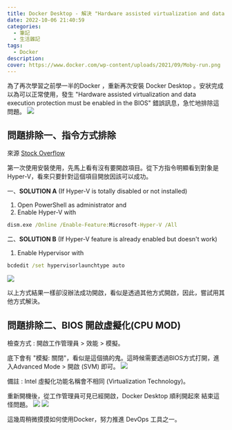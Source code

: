```yaml
---
title: Docker Desktop - 解決 "Hardware assisted virtualization and data execution protection must be enabled in the BIOS" 
date: 2022-10-06 21:40:59
categories: 
  - 筆記 
  - 生活雜記
tags: 
  - Docker
description:
cover: https://www.docker.com/wp-content/uploads/2021/09/Moby-run.png
---
```


為了再次學習之前學一半的Docker ，重新再次安裝 Docker Desktop 。安狀完成以為可以正常使用，發生 "Hardware assisted virtualization and data execution protection must be enabled in the BIOS" 錯誤訊息，急忙地排除這問題。
![](/img/Docker/Snipaste_2022-10-06_21-40-59.png)


## 問題排除一、指令方式排除
來源 [Stock Overflow](https://stackoverflow.com/questions/39684974/docker-for-windows-error-hardware-assisted-virtualization-and-data-execution-p)

第一次使用安裝使用，先馬上看有沒有要開啟項目。從下方指令明顯看到對象是Hyper-V，看來只要針對這個項目開放因該可以成功。

一、**SOLUTION A** (If Hyper-V is totally disabled or not installed)
1. Open PowerShell as administrator and
2. Enable Hyper-V with

```cmd
dism.exe /Online /Enable-Feature:Microsoft-Hyper-V /All
```

二、**SOLUTION B** (If Hyper-V feature is already enabled but doesn't work)

1. Enable Hypervisor with
```cmd
bcdedit /set hypervisorlaunchtype auto
```
![](/img/Docker/Snipaste_2022-10-06_21-43-21.png)

以上方式結果一樣卻沒辦法成功開啟，看似是透過其他方式開啟，因此，嘗試用其他方式解決。



## 問題排除二、BIOS 開啟虛擬化(CPU MOD) 
檢查方式 : 開啟工作管理員 > 效能 > 模擬。

底下會有 "模擬: 關閉"，看似是這個搞的鬼。這時候需要透過BIOS方式打開，進入Advanced Mode > 開啟 (SVM) 即可。
![](/img/Docker/Snipaste_2022-10-06_22-11-35.png)

備註 : Intel 虛擬化功能名稱會不相同 (Virtualization Technology)。

重新開機後，從工作管理員可見已經開啟，Docker Desktop 順利開起來
結束這怪問題。
![](/img/Docker/Snipaste_2022-10-06_22-40-03.png)
![](/img/Docker/Snipaste_2022-10-06_22-40-10.png)

這幾周稍微摸摸如何使用Docker，努力推進 DevOps 工具之一。

